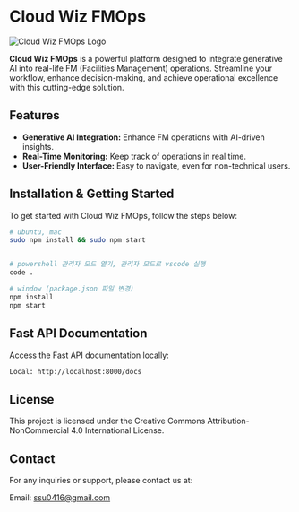 # Cloud Wiz FMOps

![Cloud Wiz FMOps Logo](https://management.cloudwiz-ai.com/images/wiz/logo-pink.png)

**Cloud Wiz FMOps** is a powerful platform designed to integrate generative AI into real-life FM (Facilities Management) operations. Streamline your workflow, enhance decision-making, and achieve operational excellence with this cutting-edge solution.

## Features
- **Generative AI Integration:** Enhance FM operations with AI-driven insights.
- **Real-Time Monitoring:** Keep track of operations in real time.
- **User-Friendly Interface:** Easy to navigate, even for non-technical users.

## Installation & Getting Started

To get started with Cloud Wiz FMOps, follow the steps below:

```bash
# ubuntu, mac
sudo npm install && sudo npm start


# powershell 관리자 모드 열기, 관리자 모드로 vscode 실행
code .

# window (package.json 파일 변경)
npm install
npm start
```

## Fast API Documentation
Access the Fast API documentation locally:

```bash
Local: http://localhost:8000/docs
```


## License
This project is licensed under the Creative Commons Attribution-NonCommercial 4.0 International License.

## Contact
For any inquiries or support, please contact us at:

Email: ssu0416@gmail.com
